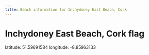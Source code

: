 ```yaml
---
title: Beach information for Inchydoney East Beach, Cork
---
```

# Inchydoney East Beach, Cork <span class="material-icons blue-flag">flag</span>

<div class="location-info">latitude: 51.59691584 longitude: -8.85963133</div>
<div id="met-eireann-warnings" onload="get_met_eireann_warnings(EI04)"></div>
<div></div>